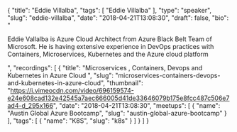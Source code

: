 {
  "title": "Eddie Villalba",
  "tags": [
    "Eddie Villalba"
  ],
  "type": "speaker",
  "slug": "eddie-villalba",
  "date": "2018-04-21T13:08:30",
  "draft": false,
  "bio": "<p>Eddie Vallalba is Azure Cloud Architect from Azure Black Belt Team of Microsoft. He is having extensive experience in DevOps practices with Containers, Microservices, Kubernetes and the Azure cloud platform</p>",
  "recordings": [
    {
      "title": "Microservices , Containers, Devops and Kubernetes in Azure Cloud ",
      "slug": "microservices-containers-devops-and-kubernetes-in-azure-cloud",
      "thumbnail": "https://i.vimeocdn.com/video/696159574-e24e608cad132e42545a7aec666005d41de33646079b175e8fcc487c506e7ad4-d_295x166",
      "date": "2018-04-21T13:08:30",
      "meetups": [
        {
          "name": "Austin Global Azure Bootcamp",
          "slug": "austin-global-azure-bootcamp"
        }
      ],
      "tags": [
        {
          "name": "K8S",
          "slug": "k8s"
        }
      ]
    }
  ]
}